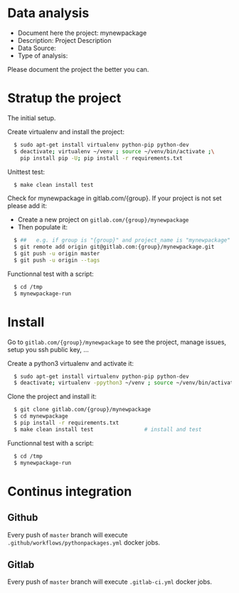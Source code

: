 # Data analysis
- Document here the project: mynewpackage
- Description: Project Description
- Data Source:
- Type of analysis:

Please document the project the better you can.

# Stratup the project

The initial setup.

Create virtualenv and install the project:
```bash
  $ sudo apt-get install virtualenv python-pip python-dev
  $ deactivate; virtualenv ~/venv ; source ~/venv/bin/activate ;\
    pip install pip -U; pip install -r requirements.txt
```

Unittest test:
```bash
  $ make clean install test
```

Check for mynewpackage in gitlab.com/{group}.
If your project is not set please add it:

- Create a new project on `gitlab.com/{group}/mynewpackage`
- Then populate it:

```bash
  $ ##   e.g. if group is "{group}" and project_name is "mynewpackage"
  $ git remote add origin git@gitlab.com:{group}/mynewpackage.git
  $ git push -u origin master
  $ git push -u origin --tags
```

Functionnal test with a script:
```bash
  $ cd /tmp
  $ mynewpackage-run
```
# Install
Go to `gitlab.com/{group}/mynewpackage` to see the project, manage issues,
setup you ssh public key, ...

Create a python3 virtualenv and activate it:
```bash
  $ sudo apt-get install virtualenv python-pip python-dev
  $ deactivate; virtualenv -ppython3 ~/venv ; source ~/venv/bin/activate
```

Clone the project and install it:
```bash
  $ git clone gitlab.com/{group}/mynewpackage
  $ cd mynewpackage
  $ pip install -r requirements.txt
  $ make clean install test                # install and test
```
Functionnal test with a script:
```bash
  $ cd /tmp
  $ mynewpackage-run
``` 

# Continus integration
## Github 
Every push of `master` branch will execute `.github/workflows/pythonpackages.yml` docker jobs.
## Gitlab
Every push of `master` branch will execute `.gitlab-ci.yml` docker jobs.
